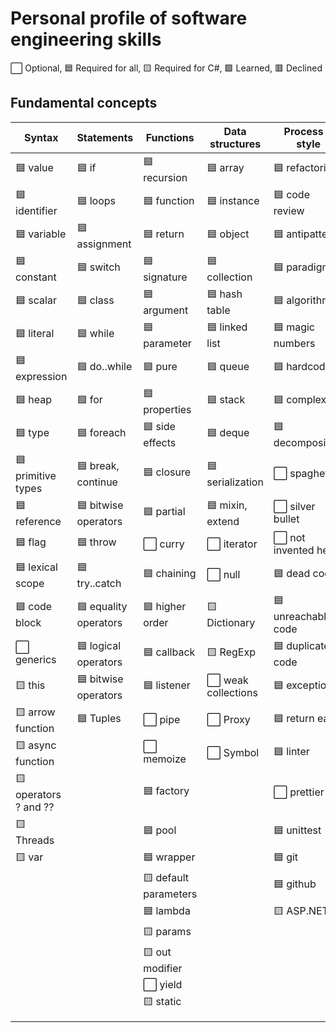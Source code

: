 # Personal profile of software engineering skills

⬜ Optional, 🟦 Required for all, 🟨 Required for С#, 🟩 Learned, 🟥 Declined

## Fundamental concepts

| Syntax               | Statements            | Functions             | Data structures     | Process & style      |
|----------------------|-----------------------|-----------------------|---------------------|----------------------|
| 🟦 value             | 🟦 if                 | 🟦 recursion          | 🟦 array            | 🟦 refactoring       |
| 🟦 identifier        | 🟦 loops              | 🟦 function           | 🟦 instance         | 🟦 code review       |
| 🟦 variable          | 🟦 assignment         | 🟦 return             | 🟦 object           | 🟦 antipatterns      |
| 🟦 constant          | 🟦 switch             | 🟦 signature          | 🟦 collection       | 🟦 paradigm          |
| 🟦 scalar            | 🟦 class              | 🟦 argument           | 🟦 hash table       | 🟦 algorithm         |
| 🟦 literal           | 🟦 while              | 🟦 parameter          | 🟦 linked list      | 🟦 magic numbers     |
| 🟦 expression        | 🟦 do..while          | 🟦 pure               | 🟦 queue            | 🟦 hardcode          |
| 🟦 heap              | 🟦 for                | 🟦 properties         | 🟦 stack            | 🟦 complexity        |
| 🟦 type              | 🟦 foreach            | 🟦 side effects       | 🟦 deque            | 🟦 decomposition     |
| 🟦 primitive types   | 🟦 break, continue    | 🟦 closure            | 🟦 serialization    | ⬜ spaghetti         |
| 🟦 reference         | 🟦 bitwise operators  | 🟦 partial            | 🟦 mixin, extend    | ⬜ silver bullet     |
| 🟦 flag              | 🟦 throw              | ⬜️ curry              | ⬜ iterator         | ⬜ not invented here |
| 🟦 lexical scope     | 🟦 try..catch         | 🟦 chaining           | ⬜ null             | 🟦 dead code         |
| 🟦 code block        | 🟦 equality operators | 🟦 higher order       | 🟨 Dictionary       | 🟦 unreachable code  |
| ⬜ generics          | 🟦 logical operators  | 🟦 callback           | 🟨 RegExp           | 🟦 duplicate code    |
| 🟨 this              | 🟦 bitwise operators  | 🟦 listener           | ⬜️ weak collections | 🟦 exception         |
| 🟨 arrow function    | 🟦 Tuples             | ⬜️ pipe               | ⬜️ Proxy            | 🟦 return early      |
| 🟨 async function    |                       | ⬜️ memoize            | ⬜️ Symbol           | 🟦 linter            |
| 🟨 operators ? and ??|                       | 🟦 factory            |                     | ⬜️ prettier          |
| 🟨 Threads           |                       | 🟦 pool               |                     | 🟦 unittest          |
| 🟨 var               |                       | 🟦 wrapper            |                     | 🟦 git               |
|                      |                       | 🟨 default parameters |                     | 🟦 github            |
|                      |                       | 🟦 lambda             |                     | 🟨 ASP.NET           |
|                      |                       | 🟨 params             |                     |                      |
|                      |                       | 🟨 out modifier       |                     |                      |
|                      |                       | ⬜️ yield              |                     |                      |
|                      |                       | 🟨 static             |                     |                      |
|                      |                       |                       |                     |                      |
|                      |                       |                       |                     |                      |
